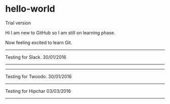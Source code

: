 # hello-world
Trial version

Hi I am new to GitHub so I am still on learning phase.

Now feeling excited to learn Git.

***********************
Testing for Slack.
30/01/2016

*************************

***********************
Testing for Twoodo.
30/01/2016

*************************
Testing for Hipchar
03/03/2016

*************************